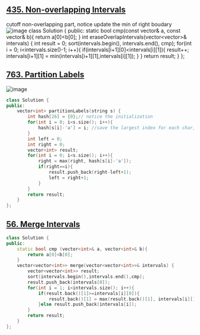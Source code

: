 ## [435. Non-overlapping Intervals](https://leetcode.cn/problems/non-overlapping-intervals/)
cutoff non-overlapping part, notice update the min of right boudary
![image](https://github.com/YunfanLing/YunfanLing.github.io/assets/102476857/834ad941-4cee-4861-a1a9-aff8cc563d7e)
class Solution {
public:
    static bool cmp(const vector<int>& a, const vector<int>& b){
        return a[0]<b[0];
    }
    int eraseOverlapIntervals(vector<vector<int>>& intervals) {
        int result = 0;
        sort(intervals.begin(), intervals.end(), cmp);
        for(int i = 0; i<intervals.size()-1; i++){
            if(intervals[i+1][0]<intervals[i][1]){
                result++;
                intervals[i+1][1] = min(intervals[i+1][1],intervals[i][1]);
            }
        }
        return result;
    }
};

## [763. Partition Labels](https://leetcode.cn/problems/partition-labels/description/)
![image](https://github.com/YunfanLing/YunfanLing.github.io/assets/102476857/5dd8bba9-05c1-4465-bf51-0cc24c2eaac1)
```CPP
class Solution {
public:
    vector<int> partitionLabels(string s) {
        int hash[26] = {0};// notice the initialization
        for(int i = 0; i<s.size(); i++){
            hash[s[i]-'a'] = i; //save the largest index for each char, for each char the longer one will replace the shorter one
        }
        int left = 0;
        int right = 0;
        vector<int> result;
        for(int i = 0; i<s.size(); i++){
            right = max(right, hash[s[i]-'a']);
            if(right==i){
                result.push_back(right-left+1);
                left = right+1;
            }
        }
        return result;
    }
};
```
## [56. Merge Intervals](https://leetcode.cn/problems/merge-intervals/description/)
```CPP
class Solution {
public:
    static bool cmp (vector<int>& a, vector<int>& b){
        return a[0]<b[0];
    }
    vector<vector<int>> merge(vector<vector<int>>& intervals) {
        vector<vector<int>> result;
        sort(intervals.begin(),intervals.end(),cmp);
        result.push_back(intervals[0]);
        for(int i = 1; i<intervals.size(); i++){
            if(result.back()[1]>=intervals[i][0]){
                result.back()[1] = max(result.back()[1], intervals[i][1]);
            }else result.push_back(intervals[i]);
        }
        return result;
    }
};
```

